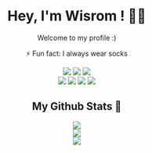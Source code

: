 


<!---
wisrom/wisrom is a ✨ special ✨ repository because its `README.md` (this file) appears on your GitHub profile.
You can click the Preview link to take a look at your changes.
--->
<h1 align="center">Hey, I'm Wisrom ! 🙋‍♂️</h1>

<p align='center'>
    Welcome to my profile :)
</p> 
<p align='center'>
    ⚡ Fun fact: I always wear socks 
</p> 
<div align='center'>
    <img src='https://img.shields.io/badge/next.js-000000?style=for-the-badge&logo=nextdotjs&logoColor=white'>
    <img src='https://img.shields.io/badge/React Native-20232A?style=for-the-badge&logo=react&logoColor=61DAFB'>
    <img src='https://img.shields.io/badge/HTML5-E34F26?style=for-the-badge&logo=html5&logoColor=white'>
</div>

<div align='center'>
    <img src='https://img.shields.io/badge/CSS3-1572B6?style=for-the-badge&logo=css3&logoColor=white'>
    <img src='https://img.shields.io/badge/JavaScript-323330?style=for-the-badge&logo=javascript&logoColor=F7DF1E'>
    <img src='https://img.shields.io/badge/C%2B%2B-00599C?style=for-the-badge&logo=c%2B%2B&logoColor=white'>
    <img src='https://img.shields.io/badge/TypeScript-007ACC?style=for-the-badge&logo=typescript&logoColor=white'>
</div>


<h2 align="center">My Github Stats 💫</h2>

<div align='center'>
    <img src="https://streak-stats.demolab.com?user=Wisrom&theme=catppuccin-mocha&card_width=500&hide_border=tdrue&mode=weekly">
</div>

<div align='center'>
    <img src='https://readme-stats-guibi1.vercel.app/api?username=Wisrom&theme=catppuccin_mocha&card_width=500&show_icons=true&count_private=true&hide_title=true'>
</div>

<div align='center'>
  <img src='https://readme-stats-guibi1.vercel.app/api/top-langs/?username=Wisrom&theme=catppuccin_mocha&card_width=500&layout=normal&size_weight=0.2&count_weight=0.8'>
</div>
